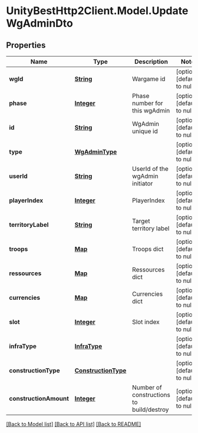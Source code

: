 # UnityBestHttp2Client.Model.UpdateWgAdminDto
## Properties

Name | Type | Description | Notes
------------ | ------------- | ------------- | -------------
**wgId** | [**String**](string.md) | Wargame id | [optional] [default to null]
**phase** | [**Integer**](integer.md) | Phase number for this wgAdmin | [optional] [default to null]
**id** | [**String**](string.md) | WgAdmin unique id | [optional] [default to null]
**type** | [**WgAdminType**](WgAdminType.md) |  | [optional] [default to null]
**userId** | [**String**](string.md) | UserId of the wgAdmin initiator | [optional] [default to null]
**playerIndex** | [**Integer**](integer.md) | PlayerIndex | [optional] [default to null]
**territoryLabel** | [**String**](string.md) | Target territory label | [optional] [default to null]
**troops** | [**Map**](integer.md) | Troops dict | [optional] [default to null]
**ressources** | [**Map**](integer.md) | Ressources dict | [optional] [default to null]
**currencies** | [**Map**](integer.md) | Currencies dict | [optional] [default to null]
**slot** | [**Integer**](integer.md) | Slot index | [optional] [default to null]
**infraType** | [**InfraType**](InfraType.md) |  | [optional] [default to null]
**constructionType** | [**ConstructionType**](ConstructionType.md) |  | [optional] [default to null]
**constructionAmount** | [**Integer**](integer.md) | Number of constructions to build/destroy | [optional] [default to null]

[[Back to Model list]](../README.md#documentation-for-models) [[Back to API list]](../README.md#documentation-for-api-endpoints) [[Back to README]](../README.md)

